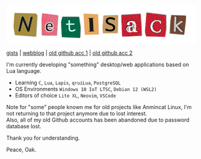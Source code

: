 ![NETiSACK Logo](logo.png)

[gists](https://gist.github.com/NETiSACK) | [webblog](https://NETiSACK.github.io) | [old github acc 1](https://github.com/fault2004) | [old github acc 2](https://github.com/landonMF4)

I'm currently developing "something" desktop/web applications based on Lua language.

- Learning `C`, `Lua`, `Lapis`, `qruiLua`, `PostgreSQL`
- OS Environments `Windows 10 IoT LTSC`, `Debian 12 (WSL2)`
- Editors of choice `Lite XL`, `Neovim`, `VSCode`

Note for "some" people known me for old projects like Anmincat Linux, I'm not returning to that project anymore due to lost interest.<br>
Also, all of my old Github accounts has been abandoned due to password database lost.

Thank you for understanding.

Peace, Oak.
